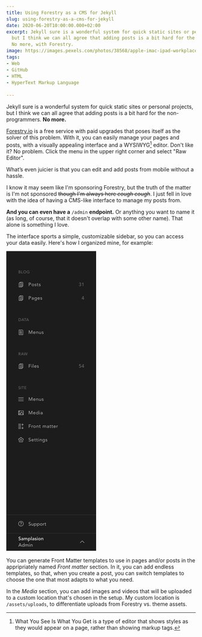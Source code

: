 ```yaml
---
title: Using Forestry as a CMS for Jekyll
slug: using-forestry-as-a-cms-for-jekyll
date: 2020-06-20T10:00:00.000+02:00
excerpt: Jekyll sure is a wonderful system for quick static sites or personal projects,
  but I think we can all agree that adding posts is a bit hard for the non-programmers.
  No more, with Forestry.
image: https://images.pexels.com/photos/38568/apple-imac-ipad-workplace-38568.jpeg?auto=compress&cs=tinysrgb&dpr=2&h=650&w=940
tags:
- Web
- GitHub
- HTML
- HyperText Markup Language

---
```

Jekyll sure is a wonderful system for quick static sites or personal projects, but I think we can all agree that adding posts is a bit hard for the non-programmers. **No more.**

[Forestry.io](https://forestry.io) is a free service with paid upgrades that poses itself as the solver of this problem. With it, you can easily manage your pages and posts, with a visually appealing interface and a WYSIWYG[^1] editor. Don't like it? No problem. Click the menu in the upper right corner and select "Raw Editor".

[^1]: What You See Is What You Get is a type of editor that shows styles as they would appear on a page, rather than showing markup tags.

What’s even juicier is that you can edit and add posts from mobile without a hassle.

I know it may seem like I'm sponsoring Forestry, but the truth of the matter is I'm not sponsored ~~though I'm always here _cough cough_~~. I just fell in love with the idea of having a CMS-like interface to manage my posts from.

**And you can even have a** `/admin` **endpoint.** Or anything you want to name it (as long, of course, that it doesn't overlap with some other name). That alone is something I love.

The interface sports a simple, customizable sidebar, so you can access your data easily. Here's how I organized mine, for example:

![My sidebar in Forestry.](/assets/uploaded/schermata-2020-06-10-alle-11-11-04.png "My sidebar in Forestry")

You can generate Front Matter templates to use in pages and/or posts in the appripriately named _Front matter_ section. In it, you can add endless templates, so that, when you create a post, you can switch templates to choose the one that most adapts to what you need.

In the _Media_ section, you can add images and videos that will be uploaded to a custom location that's chosen in the setup. My custom location is `/assets/uploads`, to differentiate uploads from Forestry vs. theme assets.